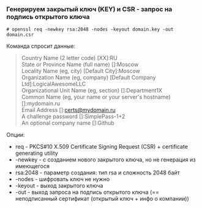 ### Генерируем закрытый ключ (KEY) и CSR - запрос на подпись открытого ключа

`# openssl req -newkey rsa:2048 -nodes -keyout domain.key -out domain.csr`

Команда спросит данные:<br>
> Country Name (2 letter code) [XX]:RU<br>
> State or Province Name (full name) []:Moscow<br>
> Locality Name (eg, city) [Default City]:Moscow<br>
> Organization Name (eg, company) [Default Company Ltd]:LogicalAwesomeLLC<br>
> Organizational Unit Name (eg, section) []:Department1X<br>
> Common Name (eg, your name or your server's hostname) []:mydomain.ru<br>
> Email Address []:certs@mydomain.ru<br>
> A challenge password []:SimplePass-1+2<br>
> An optional company name []:Github<br>

Опции:<br>
* req - PKCS#10 X.509 Certificate Signing Request (CSR) + certificate generating utility
* -newkey - с созданием нового закрытого ключа, но не генерация из имеющегося
* rsa:2048 - параметр создания: тип rsa и сложность 2048 байт
* -nodes - шифровать ключ не нужно
* -keyout - выход закрытого ключа
* -out - выход запроса на подпись открытого ключа (== неподписанный сертификат (открытый ключ + инфо о компании))


